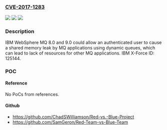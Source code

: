 ### [CVE-2017-1283](https://cve.mitre.org/cgi-bin/cvename.cgi?name=CVE-2017-1283)
![](https://img.shields.io/static/v1?label=Product&message=MQ&color=blue)
![](https://img.shields.io/static/v1?label=Version&message=n%2Fa&color=blue)
![](https://img.shields.io/static/v1?label=Vulnerability&message=Denial%20of%20Service&color=brighgreen)

### Description

IBM WebSphere MQ 8.0 and 9.0 could allow an authenticated user to cause a shared memory leak by MQ applications using dynamic queues, which can lead to lack of resources for other MQ applications. IBM X-Force ID: 125144.

### POC

#### Reference
No PoCs from references.

#### Github
- https://github.com/ChadSWilliamson/Red-vs.-Blue-Project
- https://github.com/SamGeron/Red-Team-vs-Blue-Team

